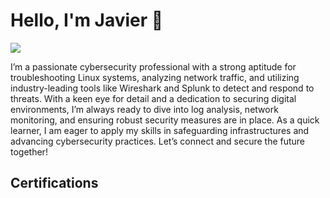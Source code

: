 # Hello, I'm Javier 👋
<a href="https://linkedin.com/in/javier-urena-412402b7/"><img src="https://img.shields.io/badge/-LinkedIn-0072b1?&style=for-the-badge&logo=linkedin&logoColor=white" /></a>

I’m a passionate cybersecurity professional with a strong aptitude for troubleshooting Linux systems, analyzing network traffic, and utilizing industry-leading tools like Wireshark and Splunk to detect and respond to threats. With a keen eye for detail and a dedication to securing digital environments, I’m always ready to dive into log analysis, network monitoring, and ensuring robust security measures are in place. As a quick learner, I am eager to apply my skills in safeguarding infrastructures and advancing cybersecurity practices. Let’s connect and secure the future together!

## Certifications

<div data-iframe-width="150" data-iframe-height="270" data-share-badge-id="969cc9af-4c32-4aeb-a969-8bd0d3ee9f19" data-share-badge-host="https://www.credly.com"></div><script type="text/javascript" async src="//cdn.credly.com/assets/utilities/embed.js"></script>
